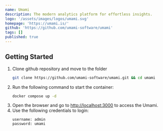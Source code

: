 ```yaml
---
name: Umami
description: The modern analytics platform for effortless insights.
logo: '/assets/images/logos/umami.svg'
homepage: 'https://umami.is/'
github: 'https://github.com/umami-software/umami'
tags: []
published: true
---
```


## Getting Started

1. Clone github repository and move to the folder
    ```bash
    git clone https://github.com/umami-software/umami.git && cd umami
    ```
2. Run the following command to start the container:
    ```bash
    docker compose up -d
    ```
3. Open the browser and go to [http://localhost:3000](http://localhost:3000) to access the Umami.
4. Use the following credentials to login:
    ```
    username: admin
    password: umami
    ```